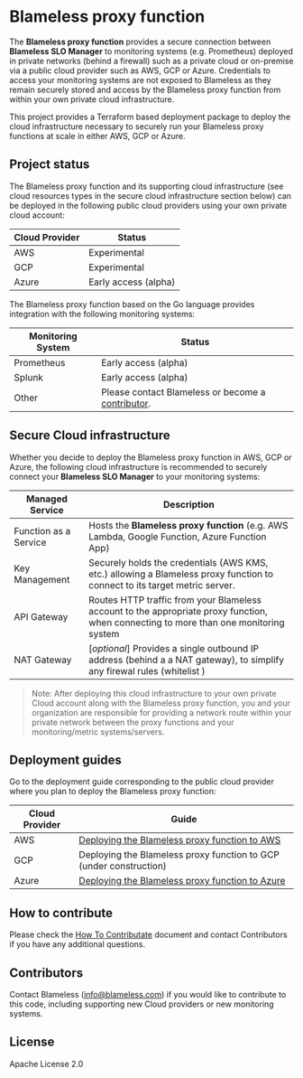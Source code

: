 # Blameless proxy function 

The **Blameless proxy function** provides a secure connection between **Blameless SLO Manager** to monitoring systems (e.g. Prometheus) deployed in private networks (behind a firewall) such as a private cloud or on-premise via a public cloud provider such as AWS, GCP or Azure. Credentials to access your monitoring systems are not exposed to Blameless as they remain securely stored and access by the Blameless proxy function from within your own private cloud infrastructure.

This project provides a Terraform based deployment package to deploy the cloud infrastructure necessary to securely run your Blameless proxy functions at scale in either AWS, GCP or Azure.

## Project status

The Blameless proxy function and its supporting cloud infrastructure (see cloud resources types in the secure cloud infrastructure section below) can be deployed in the following public cloud providers using your own private cloud account:

| Cloud Provider | Status               |
| -------------- | -------------------- |
| AWS            | Experimental         |
| GCP            | Experimental         |
| Azure          | Early access (alpha) |

The Blameless proxy function based on the Go language provides integration with the following monitoring systems:

| Monitoring System | Status                                                       |
| ----------------- | ------------------------------------------------------------ |
| Prometheus        | Early access (alpha)                                         |
| Splunk            | Early access (alpha)                                         |
| Other             | Please contact Blameless or become a [contributor](#contributors). |



## Secure Cloud infrastructure

Whether you decide to deploy the Blameless proxy function in AWS, GCP or Azure, the following cloud infrastructure is recommended to securely connect your **Blameless SLO Manager** to your monitoring systems:

| Managed Service       | Description                                                  |
| --------------------- | ------------------------------------------------------------ |
| Function as a Service | Hosts the **Blameless proxy function** (e.g. AWS Lambda, Google Function, Azure Function App) |
| Key Management        | Securely holds the credentials (AWS KMS, etc.) allowing a Blameless proxy function to connect to its target metric server. |
| API Gateway           | Routes HTTP traffic from your Blameless account to the appropriate proxy function, when connecting to more than one monitoring system |
| NAT Gateway           | [*optional*] Provides a single outbound IP address (behind a a NAT gateway), to simplify any firewal rules (whitelist ) |

> Note: After deploying this cloud infrastructure to your own private Cloud account along with the Blameless proxy function, you and your organization are responsible for providing a network route within your private network between the proxy functions and your monitoring/metric systems/servers.



## Deployment guides

Go to the deployment guide corresponding to the public cloud provider where you plan to deploy the Blameless proxy function:

| Cloud Provider | Guide                                                        |
| -------------- | ------------------------------------------------------------ |
| AWS            | [Deploying the Blameless proxy function to AWS](./docs/AWS-GUIDE.md) |
| GCP            | Deploying the Blameless proxy function to GCP (under construction) |
| Azure          | [Deploying the Blameless proxy function to Azure](./docs/AZURE-GUIDE.md) |

## How to contribute
Please check the [How To Contributate](./docs/HOW-TO-CONTRIBUTE.md) document and contact Contributors if you have any additional questions.

## Contributors

Contact Blameless (info@blameless.com) if you would like to contribute to this code, including supporting new Cloud providers or new monitoring systems.



## License

Apache License 2.0
